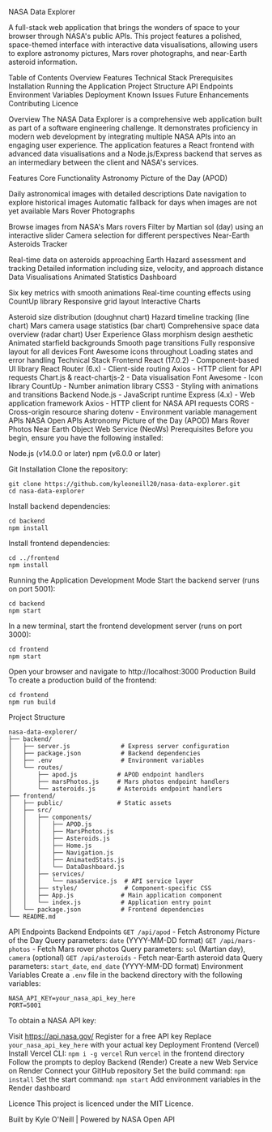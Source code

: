NASA Data Explorer

A full-stack web application that brings the wonders of space to your browser through NASA's public APIs. This project features a polished, space-themed interface with interactive data visualisations, allowing users to explore astronomy pictures, Mars rover photographs, and near-Earth asteroid information.

Table of Contents
Overview
Features
Technical Stack
Prerequisites
Installation
Running the Application
Project Structure
API Endpoints
Environment Variables
Deployment
Known Issues
Future Enhancements
Contributing
Licence

Overview
The NASA Data Explorer is a comprehensive web application built as part of a software engineering challenge. It demonstrates proficiency in modern web development by integrating multiple NASA APIs into an engaging user experience. The application features a React frontend with advanced data visualisations and a Node.js/Express backend that serves as an intermediary between the client and NASA's services.

Features
Core Functionality
Astronomy Picture of the Day (APOD)

Daily astronomical images with detailed descriptions
Date navigation to explore historical images
Automatic fallback for days when images are not yet available
Mars Rover Photographs

Browse images from NASA's Mars rovers
Filter by Martian sol (day) using an interactive slider
Camera selection for different perspectives
Near-Earth Asteroids Tracker

Real-time data on asteroids approaching Earth
Hazard assessment and tracking
Detailed information including size, velocity, and approach distance
Data Visualisations
Animated Statistics Dashboard

Six key metrics with smooth animations
Real-time counting effects using CountUp library
Responsive grid layout
Interactive Charts

Asteroid size distribution (doughnut chart)
Hazard timeline tracking (line chart)
Mars camera usage statistics (bar chart)
Comprehensive space data overview (radar chart)
User Experience
Glass morphism design aesthetic
Animated starfield backgrounds
Smooth page transitions
Fully responsive layout for all devices
Font Awesome icons throughout
Loading states and error handling
Technical Stack
Frontend
React (17.0.2) - Component-based UI library
React Router (6.x) - Client-side routing
Axios - HTTP client for API requests
Chart.js & react-chartjs-2 - Data visualisation
Font Awesome - Icon library
CountUp - Number animation library
CSS3 - Styling with animations and transitions
Backend
Node.js - JavaScript runtime
Express (4.x) - Web application framework
Axios - HTTP client for NASA API requests
CORS - Cross-origin resource sharing
dotenv - Environment variable management
APIs
NASA Open APIs
Astronomy Picture of the Day (APOD)
Mars Rover Photos
Near Earth Object Web Service (NeoWs)
Prerequisites
Before you begin, ensure you have the following installed:

Node.js (v14.0.0 or later)
npm (v6.0.0 or later)

Git
Installation
Clone the repository:
```
git clone https://github.com/kyleoneill20/nasa-data-explorer.git
cd nasa-data-explorer
```
Install backend dependencies:
```
cd backend
npm install
```
Install frontend dependencies:
```
cd ../frontend
npm install
```
Running the Application
Development Mode
Start the backend server (runs on port 5001):
```
cd backend
npm start
```
In a new terminal, start the frontend development server (runs on port 3000):
```
cd frontend
npm start
```
Open your browser and navigate to http://localhost:3000
Production Build
To create a production build of the frontend:

```
cd frontend
npm run build
```
Project Structure
```
nasa-data-explorer/
├── backend/
│   ├── server.js              # Express server configuration
│   ├── package.json           # Backend dependencies
│   ├── .env                   # Environment variables 
│   └── routes/
│       ├── apod.js           # APOD endpoint handlers
│       ├── marsPhotos.js     # Mars photos endpoint handlers
│       └── asteroids.js      # Asteroids endpoint handlers
├── frontend/
│   ├── public/               # Static assets
│   ├── src/
│   │   ├── components/
│   │   │   ├── APOD.js
│   │   │   ├── MarsPhotos.js
│   │   │   ├── Asteroids.js
│   │   │   ├── Home.js
│   │   │   ├── Navigation.js
│   │   │   ├── AnimatedStats.js
│   │   │   └── DataDashboard.js
│   │   ├── services/
│   │   │   └── nasaService.js  # API service layer
│   │   ├── styles/             # Component-specific CSS
│   │   ├── App.js             # Main application component
│   │   └── index.js           # Application entry point
│   └── package.json           # Frontend dependencies
└── README.md
```
API Endpoints
Backend Endpoints
`GET /api/apod` - Fetch Astronomy Picture of the Day
Query parameters: `date` (YYYY-MM-DD format)
`GET /api/mars-photos` - Fetch Mars rover photos
Query parameters: `sol` (Martian day), `camera` (optional)
`GET /api/asteroids` - Fetch near-Earth asteroid data
Query parameters: `start_date`, `end_date` (YYYY-MM-DD format)
Environment Variables
Create a `.env` file in the backend directory with the following variables:
```
NASA_API_KEY=your_nasa_api_key_here
PORT=5001
```
To obtain a NASA API key:

Visit https://api.nasa.gov/
Register for a free API key
Replace `your_nasa_api_key_here` with your actual key
Deployment
Frontend (Vercel)
Install Vercel CLI: `npm i -g vercel`
Run `vercel` in the frontend directory
Follow the prompts to deploy
Backend (Render)
Create a new Web Service on Render
Connect your GitHub repository
Set the build command: `npm install`
Set the start command: `npm start`
Add environment variables in the Render dashboard

Licence
This project is licenced under the MIT Licence.

Built by Kyle O'Neill | Powered by NASA Open API
